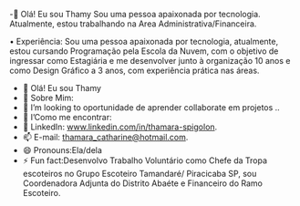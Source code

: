 -👋 Olá! Eu sou Thamy
Sou uma pessoa apaixonada por tecnologia. Atualmente, estou trabalhando na Area Administrativa/Financeira.

•	Experiência: Sou uma pessoa apaixonada por tecnologia, atualmente, estou cursando Programação pela Escola da Nuvem, com o objetivo de ingressar como Estagiária e me desenvolver junto à organização
10 anos e como Design Gráfico a 3 anos, com experiência prática nas áreas.
- 👋 Olá! Eu sou Thamy        
- 💼 Sobre Mim:                                                    
- 💞️ I’m looking to oportunidade de aprender collaborate em projetos ..
- 👀 I’Como me encontrar:
- 🌱 LinkedIn: www.linkedin.com/in/thamara-spigolon.
- 📫 E-mail: thamara_catharine@hotmail.com. 
- 😄 Pronouns:Ela/dela
- ⚡ Fun fact:Desenvolvo Trabalho Voluntário como Chefe da Tropa escoteiros no Grupo Escoteiro Tamandaré/ Piracicaba 
SP, sou Coordenadora Adjunta do Distrito Abaéte e Financeiro do Ramo Escoteiro.

<!---
Thamy-Geek/Thamy-Geek is a ✨ special ✨ repository because its `README.md` (this file) appears on your GitHub profile.
You can click the Preview link to take a look at your changes.
--->
